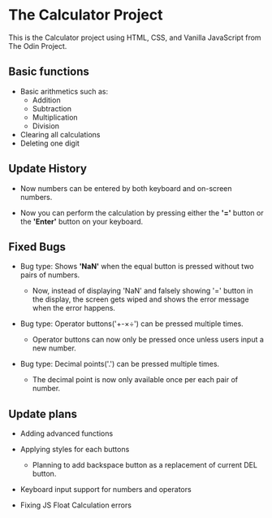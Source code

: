 # The Calculator Project

This is the Calculator project using HTML, CSS, and Vanilla JavaScript from The Odin Project.

## Basic functions

- Basic arithmetics such as:
    - Addition
    - Subtraction
    - Multiplication
    - Division
- Clearing all calculations
- Deleting one digit

## Update History

- Now numbers can be entered by both keyboard and on-screen numbers.

- Now you can perform the calculation by pressing either the **'='** button or the **'Enter'** button on your keyboard.

## Fixed Bugs

- Bug type: Shows **'NaN'** when the equal button is pressed without two pairs of numbers.
    - Now, instead of displaying 'NaN' and falsely showing '=' button in the display, the screen gets wiped and shows the error message when the error happens.

- Bug type: Operator buttons('+-×÷') can be pressed multiple times.
    - Operator buttons can now only be pressed once unless users input a new number.

- Bug type: Decimal points('.') can be pressed multiple times.
    - The decimal point is now only available once per each pair of number.

## Update plans

- Adding advanced functions

- Applying styles for each buttons
    - Planning to add backspace button as a replacement of current DEL button.

- Keyboard input support for numbers and operators

- Fixing JS Float Calculation errors